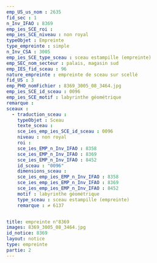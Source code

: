 ```yaml
---
emp_US_us_nom : 2635
fid_sec : 1
n_Inv_IFAO : 8369
emp_ies_SCE_roi : 
emp_ies_SCE_niveau : non royal
typeObjet : Empreinte
type_empreinte : simple
n_Inv_CSA : 3005
emp_ies_SCE_type_sceau : sceau estampille (empreinte)
emp_SEC_nom_secteur : palais, magasin sud
emp_IES_fid_sceau : 96
nature_empreinte : empreinte de sceau sur scellé
fid_US : 3
emp_PHO_nomFichier : 8369_3005_08_3464.jpg
emp_ies_SCE_id_sceau : 0096
emp_ies_SCE_motif : labyrinthe géométrique
remarque : 
sceaux :
  - traduction_sceau : 
    typeObjet : Sceau
    texte_sceau : 
    sce_ies_emp_ies_SCE_id_sceau : 0096
    niveau : non royal
    roi : 
    sce_ies_EMP_n_Inv_IFAO : 8358
    sce_ies_EMP_n_Inv_IFAO : 8369
    sce_ies_EMP_n_Inv_IFAO : 8452
    id_sceau : "0096"
    dimensions_sceau : 
    sce_ies_emp_ies_EMP_n_Inv_IFAO : 8358
    sce_ies_emp_ies_EMP_n_Inv_IFAO : 8369
    sce_ies_emp_ies_EMP_n_Inv_IFAO : 8452
    motif : labyrinthe géométrique
    type_sceau : sceau estampille (empreinte)
    remarque : ≠ 6137


title: empreinte n°8369
images: 8369_3005_08_3464.jpg
id_notice: 8369
layout: notice
type: empreinte
partie: 2
---
```

